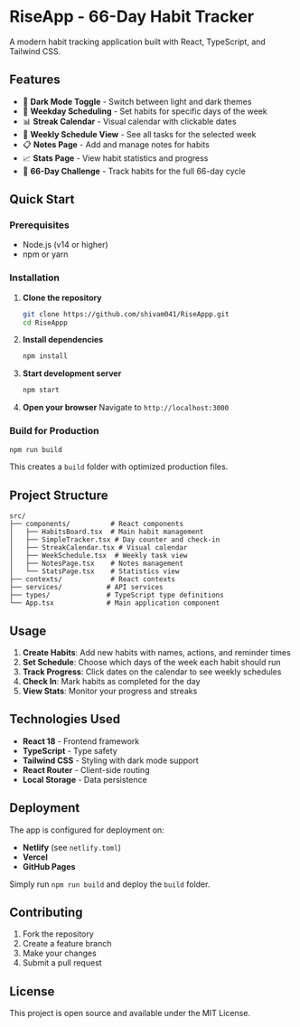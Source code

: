 # RiseApp - 66-Day Habit Tracker

A modern habit tracking application built with React, TypeScript, and Tailwind CSS.

## Features

- 🌙 **Dark Mode Toggle** - Switch between light and dark themes
- 📅 **Weekday Scheduling** - Set habits for specific days of the week
- 📊 **Streak Calendar** - Visual calendar with clickable dates
- 📝 **Weekly Schedule View** - See all tasks for the selected week
- 📋 **Notes Page** - Add and manage notes for habits
- 📈 **Stats Page** - View habit statistics and progress
- 🎯 **66-Day Challenge** - Track habits for the full 66-day cycle

## Quick Start

### Prerequisites
- Node.js (v14 or higher)
- npm or yarn

### Installation

1. **Clone the repository**
   ```bash
   git clone https://github.com/shivam041/RiseAppp.git
   cd RiseAppp
   ```

2. **Install dependencies**
   ```bash
   npm install
   ```

3. **Start development server**
   ```bash
   npm start
   ```

4. **Open your browser**
   Navigate to `http://localhost:3000`

### Build for Production

```bash
npm run build
```

This creates a `build` folder with optimized production files.

## Project Structure

```
src/
├── components/          # React components
│   ├── HabitsBoard.tsx  # Main habit management
│   ├── SimpleTracker.tsx # Day counter and check-in
│   ├── StreakCalendar.tsx # Visual calendar
│   ├── WeekSchedule.tsx  # Weekly task view
│   ├── NotesPage.tsx    # Notes management
│   └── StatsPage.tsx    # Statistics view
├── contexts/            # React contexts
├── services/           # API services
├── types/              # TypeScript type definitions
└── App.tsx             # Main application component
```

## Usage

1. **Create Habits**: Add new habits with names, actions, and reminder times
2. **Set Schedule**: Choose which days of the week each habit should run
3. **Track Progress**: Click dates on the calendar to see weekly schedules
4. **Check In**: Mark habits as completed for the day
5. **View Stats**: Monitor your progress and streaks

## Technologies Used

- **React 18** - Frontend framework
- **TypeScript** - Type safety
- **Tailwind CSS** - Styling with dark mode support
- **React Router** - Client-side routing
- **Local Storage** - Data persistence

## Deployment

The app is configured for deployment on:
- **Netlify** (see `netlify.toml`)
- **Vercel**
- **GitHub Pages**

Simply run `npm run build` and deploy the `build` folder.

## Contributing

1. Fork the repository
2. Create a feature branch
3. Make your changes
4. Submit a pull request

## License

This project is open source and available under the MIT License.
